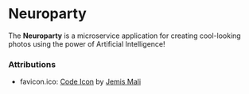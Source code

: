 # Neuroparty

The **Neuroparty** is a microservice application for creating cool-looking photos using the power of Artificial Intelligence!

### Attributions

 - favicon.ico: [Code Icon](https://iconscout.com/icons/code) by [Jemis Mali](https://iconscout.com/contributors/jemismali)
